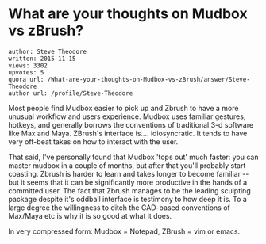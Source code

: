 # What are your thoughts on Mudbox vs zBrush?

	author: Steve Theodore
	written: 2015-11-15
	views: 3302
	upvotes: 5
	quora url: /What-are-your-thoughts-on-Mudbox-vs-zBrush/answer/Steve-Theodore
	author url: /profile/Steve-Theodore


Most people find Mudbox easier to pick up and Zbrush to have a more unusual workflow and users experience. Mudbox uses familiar gestures, hotkeys, and generally borrows the conventions of traditional 3-d software like Max and Maya. ZBrush's interface is.... idiosyncratic. It tends to have very off-beat takes on how to interact with the user.

That said, I've personally found that Mudbox 'tops out' much faster: you can master mudbox in a couple of months, but after that you'll probably start coasting. Zbrush is harder to learn and takes longer to become familiar -- but it seems that it can be significantly more productive in the hands of a committed user. The fact that Zbrush manages to be the leading sculpting package despite it's oddball interface is testimony to how deep it is. To a large degree the willingness to ditch the CAD-based conventions of Max/Maya etc is why it is so good at what it does. 

In very compressed form: Mudbox = Notepad, ZBrush = vim or emacs.

